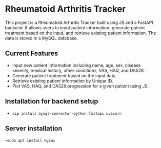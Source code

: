 # Rheumatoid Arthritis Tracker

This project is a Rheumatoid Arthritis Tracker built using JS and a FastAPI backend. It allows users to input patient information, generate patient treatment based on the input, and retrieve existing patient information.
The data is stored in a MySQL database.

## Current Features

- Input new patient information including name, age, sex, disease severity, medical history, other conditions, VAS, HAQ, and DAS28.
- Generate patient treatment based on the input data.
- Retrieve existing patient information by Unique ID.
- Plot VAS, HAQ, and DAS28 progression for a given patient using JS.

## Installation for backend setup
- `pip install mysql-connector-python fastapi uvicorn`

## Server installation
-`sudo apt install nginx`


